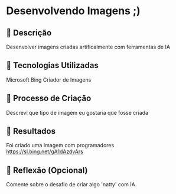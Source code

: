 # Desenvolvendo Imagens  ;)

## 📒 Descrição
Desenvolver imagens criadas artificalmente com ferramentas de IA

## 🤖 Tecnologias Utilizadas
Microsoft Bing Criador de Imagens

## 🧐 Processo de Criação
Descrevi que tipo de imagem eu gostaria que fosse criada

## 🚀 Resultados
Foi criado uma Imagem com programadores
https://sl.bing.net/gA1dAzdvArs

## 💭 Reflexão (Opcional)
Comente sobre o desafio de criar algo 'natty' com IA.
